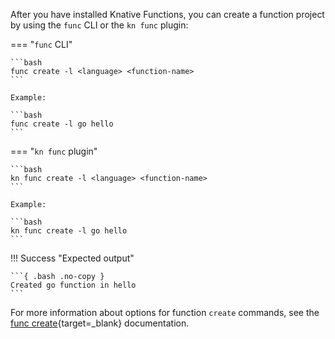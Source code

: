 <!-- Snippet used in the following topics:
- /docs/concepts/eventing-resources/brokers.md
-->
After you have installed Knative Functions, you can create a function project by using the `func` CLI or the `kn func` plugin:

=== "`func` CLI"

    ```bash
    func create -l <language> <function-name>
    ```

    Example:

    ```bash
    func create -l go hello
    ```

=== "`kn func` plugin"

    ```bash
    kn func create -l <language> <function-name>
    ```

    Example:

    ```bash
    kn func create -l go hello
    ```

!!! Success "Expected output"

    ```{ .bash .no-copy }
    Created go function in hello
    ```

For more information about options for function `create` commands, see the [func create](https://github.com/knative/func/blob/main/docs/reference/func_create.md){target=_blank} documentation.
